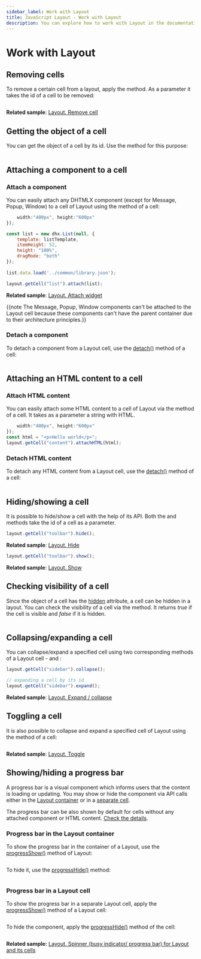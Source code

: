 ```yaml
---
sidebar_label: Work with Layout
title: JavaScript Layout - Work with Layout 
description: You can explore how to work with Layout in the documentation of the DHTMLX JavaScript UI library. Browse developer guides and API reference, try out code examples and live demos, and download a free 30-day evaluation version of DHTMLX Suite.
---
```


# Work with Layout

## Removing cells

To remove a certain cell from a layout, apply the [](layout/api/layout_removecell_method.md) method. As a parameter it takes the id of a cell to be removed:

```javascript
```

**Related sample**: [Layout. Remove cell](https://snippet.dhtmlx.com/tnujp7jk)

## Getting the object of a cell

You can get the object of a cell by its id. Use the [](layout/api/layout_getcell_method.md) method for this purpose:

```javascript
```

## Attaching a component to a cell

### Attach a component

You can easily attach any DHTMLX component (except for Message, Popup, Window) to a cell of Layout using the [](layout/api/cell/layout_cell_attach_method.md) method of a cell:

```javascript
	width:"400px", height:"600px"
});

const list = new dhx.List(null, {
	template: listTemplate,
	itemHeight: 52,
	height: "100%",
	dragMode: "both"
});
        
list.data.load('../common/library.json');

layout.getCell("list").attach(list);
```

**Related sample**: [Layout. Attach widget](https://snippet.dhtmlx.com/6wuxj6sh)

{{note The Message, Popup, Window components can't be attached to the Layout cell because these components can't have the parent container due to their architecture principles.}}

### Detach a component

To detach a component from a Layout cell, use the [detach()](layout/api/cell/layout_cell_detach_method.md) method of a cell:

```javascript
```

## Attaching an HTML content to a cell

### Attach HTML content

You can easily attach some HTML content to a cell of Layout via the [](layout/api/cell/layout_cell_attachhtml_method.md) method of a cell. It takes as a parameter a string with HTML.

```javascript
	width:"400px", height:"600px"
});
const html = "<p>Hello world</p>";
layout.getCell("content").attachHTML(html);
```

### Detach HTML content

To detach any HTML content from a Layout cell, use the [detach()](layout/api/cell/layout_cell_detach_method.md) method of a cell:

```javascript
```

## Hiding/showing a cell

It is possible to hide/show a cell with the help of its API. Both the [](layout/api/cell/layout_cell_hide_method.md) and [](layout/api/cell/layout_cell_show_method.md) methods take the id of a cell as a parameter.

```javascript
layout.getCell("toolbar").hide();
```

**Related sample**: [Layout. Hide](https://snippet.dhtmlx.com/u0jd8ah3)

```javascript
layout.getCell("toolbar").show();
```

**Related sample**: [Layout. Show](https://snippet.dhtmlx.com/v0q7gq26)

## Checking visibility of a cell

Since the object of a cell has the [hidden](layout/api/cell/layout_cell_hidden_config.md) attribute, a cell can be hidden in a layout. You can check the visibility of a cell via the [](layout/api/cell/layout_cell_isvisible_method.md) method. It returns *true* if the cell is visible and *false* if it is hidden.

```javascript
```

## Collapsing/expanding a cell

You can collapse/expand a specified cell using two corresponding methods of a Layout cell - [](layout/api/cell/layout_cell_collapse_method.md) and [](layout/api/cell/layout_cell_expand_method.md):

```javascript
layout.getCell("sidebar").collapse();

// expanding a cell by its id
layout.getCell("sidebar").expand();
```

**Related sample**: [Layout. Expand / collapse](https://snippet.dhtmlx.com/h0wtlpyk)

## Toggling a cell

It is also possible to collapse and expand a specified cell of Layout using the [](layout/api/cell/layout_cell_toggle_method.md) method of a cell:

```javascript
```

**Related sample**: [Layout. Toggle](https://snippet.dhtmlx.com/t38tqk0k)

## Showing/hiding a progress bar

A progress bar is a visual component which informs users that the content is loading or updating. 
You may show or hide the component via API calls either in the [Layout container](#progress-bar-in-the-layout-container) or in a [separate cell](#progress-bar-in-a-layout-cell).

The progress bar can be also shown by default for cells without any attached component or HTML content. [Check the details](layout/cell_configuration.md#progress-bar).  

### Progress bar in the Layout container

To show the progress bar in the container of a Layout, use the [progressShow()](layout/api/layout_progressshow_method.md) method of Layout:

```javascript
```

To hide it, use the [progressHide()](layout/api/layout_progresshide_method.md) method:

```javascript
```

### Progress bar in a Layout cell

To show the progress bar in a separate Layout cell, apply the [progressShow()](layout/api/cell/layout_cell_progressshow_method.md) method of a Layout cell:

```javascript
```

To hide the component, apply the [progressHide()](layout/api/cell/layout_cell_progresshide_method.md) method of the cell:

```javascript
```

**Related sample:** [Layout. Spinner (busy indicator/ progress bar) for Layout and its cells](https://snippet.dhtmlx.com/vzrvf4rm)